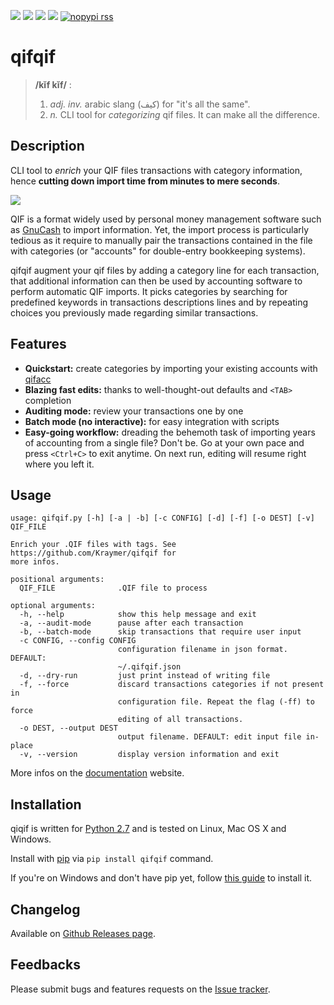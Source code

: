 [![][travis]](https://travis-ci.org/Kraymer/qifqif)
[![][coveralls]](https://coveralls.io/r/Kraymer/qifqif)
[![][pypi]](https://pypi.python.org/pypi/qifqif)
[![][rtfd]](http://qifqif.readthedocs.org/en/latest/?badge=latest)
[![nopypi rss](https://img.shields.io/badge/rss-subscribe-orange.svg)](http://createfeed.fivefilters.org/extract.php?url=https%3A%2F%2Fgithub.com%2FKraymer%2Fqifqif%2Freleases&in_id_or_class=release-title&url_contains=)

[travis]: https://travis-ci.org/Kraymer/qifqif.svg?branch=master
[coveralls]: https://coveralls.io/repos/Kraymer/qifqif/badge.svg
[pypi]: http://img.shields.io/pypi/v/qifqif.svg
[rtfd]: https://readthedocs.org/projects/qifqif/badge/?version=latest

qifqif
======

> **/kĭf kĭf/** :
>   1.  *adj. inv.* arabic slang (كيف) for "it's all the same".
>   2.  *n.* CLI tool for *categorizing* qif files. It can make all the difference.


Description
-----------

CLI tool to *enrich* your QIF files transactions with category
information, hence **cutting down import time from minutes to mere
seconds**.

![](https://raw.githubusercontent.com/Kraymer/qifqif/master/docs/_static/qifqif_demo.gif)

QIF is a format widely used by personal money management software such
as [GnuCash](http://www.gnucash.org/) to import information. Yet, the
import process is particularly tedious as it require to manually pair
the transactions contained in the file with categories (or "accounts"
for double-entry bookkeeping systems).

qifqif augment your qif files by adding a category line for each
transaction, that additional information can then be used by accounting
software to perform automatic QIF imports. It picks categories by
searching for predefined keywords in transactions descriptions lines and
by repeating choices you previously made regarding similar transactions.


Features
--------

- **Quickstart:** create categories by importing your existing accounts with
  [qifacc](https://github.com/Kraymer/qifqif/wiki/qifacc)
- **Blazing fast edits:** thanks to well-thought-out defaults and
  `<TAB>` completion
- **Auditing mode:** review your transactions one by one
- **Batch mode (no interactive):** for easy integration with scripts
- **Easy-going workflow:** dreading the behemoth task of importing
  years of accounting from a single file? Don't be. Go at your own
  pace and press `<Ctrl+C>` to exit anytime. On next run, editing will
  resume right where you left it.

Usage
-----

    usage: qifqif.py [-h] [-a | -b] [-c CONFIG] [-d] [-f] [-o DEST] [-v] QIF_FILE

    Enrich your .QIF files with tags. See https://github.com/Kraymer/qifqif for
    more infos.

    positional arguments:
      QIF_FILE              .QIF file to process

    optional arguments:
      -h, --help            show this help message and exit
      -a, --audit-mode      pause after each transaction
      -b, --batch-mode      skip transactions that require user input
      -c CONFIG, --config CONFIG
                            configuration filename in json format. DEFAULT:
                            ~/.qifqif.json
      -d, --dry-run         just print instead of writing file
      -f, --force           discard transactions categories if not present in
                            configuration file. Repeat the flag (-ff) to force
                            editing of all transactions.
      -o DEST, --output DEST
                            output filename. DEFAULT: edit input file in-place
      -v, --version         display version information and exit

More infos on the [documentation](http://qifqif.rtfd.org) website.

Installation
------------

qiqif is written for [Python 2.7](ttps://www.python.org/downloads/) and
is tested on Linux, Mac OS X and Windows.

Install with [pip](https://pip.pypa.io/en/stable/) via
`pip install qifqif` command.

If you're on Windows and don't have pip yet, follow [this
guide](https://pip.pypa.io/en/latest/installing/) to install it.

Changelog
---------

Available on [Github Releases
page](https://github.com/Kraymer/qifqif/releases).

Feedbacks
---------

Please submit bugs and features requests on the [Issue
tracker](https://github.com/Kraymer/qifqif/issues).
